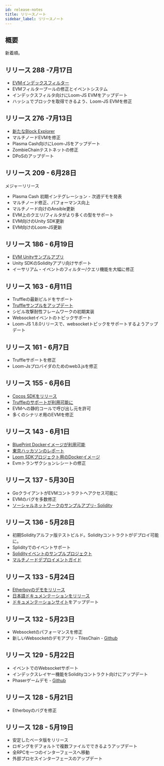 ```yaml
---
id: release-notes
title: リリースノート
sidebar_label: リリースノート
---
```

## 概要

新着順。

## リリース 288 -7月17日

* [EVMインデックスフィルター](https://loomx.io/developers/docs/en/web3js-event-filters.html)
* EVMフィルタープールの修正とイベントシステム
* インデックスフィルタ向けにLoom-JS EVMをアップデート
* ハッシュでブロックを取得できるよう、Loom-JS EVMを修正

## リリース 276 -7月13日

* [新たなBlock Explorer](block-explorer-tutorial.html)
* マルチノードEVMを修正 
* Plasma Cash向けにLoom-JSをアップデート
* ZombieChainテストネットの修正
* DPoSのアップデート

## リリース 209 - 6月28日

メジャーリリース

* Plasma Cash 初期インテグレーション - 次週デモを発表
* マルチノード修正、パフォーマンス向上 
* マルチノード向けのAnsible更新 
* EVM上のクエリ/フィルタがより多くの型をサポート 
* EVM向けのUnity SDK更新 
* EVM向けのLoom-JS更新

## リリース 186 - 6月19日

* [EVM Unityサンプルアプリ](https://loomx.io/developers/docs/en/unity-sample-tiles-chain-evm.html)
* Unity SDKのSolidityアプリ向けサポート
* イーサリアム・イベントのフィルター/クエリ機能を大幅に修正

## リリース 163 - 6月11日

* Truffleの最新ビルドをサポート
* [Truffleサンプルをアップデート](https://github.com/loomnetwork/loom-truffle-provider)
* シビル攻撃耐性フレームワークの初期実装
* Websocketイベントのトピックサポート 
* Loom-JS 1.8.0リリースで、websocketトピックをサポートするようアップデート

## リリース 161 - 6月7日

* Truffleサポートを修正
* Loom-Jsプロバイダのためのweb3.jsを修正

## リリース 155 - 6月6日

* [Cocos SDKをリリース](cocos-sdk-quickstart.html)
* [Truffleのサポートが利用可能に](truffle-deploy.html)
* EVMへの静的コールで呼び出し元を許可
* 多くのシナリオ用のEVMを修正 

## リリース 143 - 6月1日

* [BluePrint Dockerイメージが利用可能](docker-blueprint.html)
* [東京ハッカソンのレポート](https://medium.com/loom-network/highlights-from-the-first-loom-unity-sdk-hackathon-tokyo-edition-6ed723747c19)
* [Loom SDKプロジェクト用のDockerイメージ](https://hub.docker.com/r/loomnetwork/)
* Evmトランザクションレシートの修正 

## リリース 137 - 5月30日

* GoクライアントがEVMコントラクトへアクセス可能に
* EVMのバグを多数修正
* [ソーシャルネットワークのサンプルアプリ- Solidity](simple-social-network-example.html)

## リリース 136 - 5月28日

* 初期Solidityアルファ版テストビルド。Solidityコントラクトがデプロイ可能に。
* Splidityでのイベントサポート 
* [Solidityイベントのサンプルプロジェクト](phaser-sdk-demo-web3-websocket.html)
* [マルチノードデプロイメントガイド](multi-node-deployment.html)

## リリース 133 - 5月24日

* [Etherboyのデモをリリース](https://loomx.io/developers/docs/en/etherboy-game.html)
* [日本語ドキュメンテーションをリリース](https://loomx.io/developers/ja)
* [ドキュメンテーションサイト](https://loomx.io/developers/en/)をアップデート 

## リリース 132 - 5月23日

* Websocketのパフォーマンスを修正
* 新しいWebsocketのデモアプリ - TilesChain - [Github](https://github.com/loomnetwork/tiles-chain) 

## リリース 129 - 5月22日

* イベントでのWebsocketサポート
* インデックスレイヤー機能をSolidityコントラクト向けにアップデート 
* Phaserゲームデモ - [Github](https://github.com/loomnetwork/phaser-sdk-demo)

## リリース 128 - 5月21日

* Etherboyのバグを修正

## リリース 128 - 5月19日

* 安定したベータ版をリリース
* ロギングをデフォルトで複数ファイルでできるようアップデート 
* 全RPCを一つのインターフェースへ移動
* 外部プロセスインターフェースのアップデート